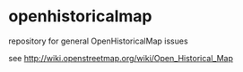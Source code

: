 openhistoricalmap
=================

repository for general OpenHistoricalMap issues 


see http://wiki.openstreetmap.org/wiki/Open_Historical_Map
